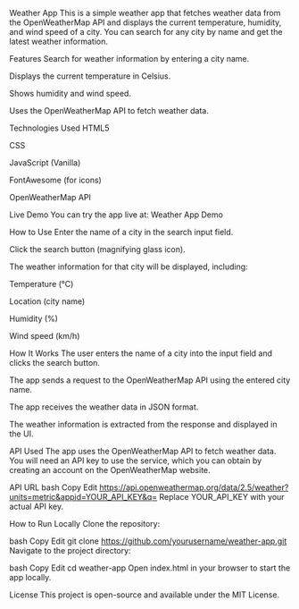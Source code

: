 Weather App
This is a simple weather app that fetches weather data from the OpenWeatherMap API and displays the current temperature, humidity, and wind speed of a city. You can search for any city by name and get the latest weather information.

Features
Search for weather information by entering a city name.

Displays the current temperature in Celsius.

Shows humidity and wind speed.

Uses the OpenWeatherMap API to fetch weather data.

Technologies Used
HTML5

CSS

JavaScript (Vanilla)

FontAwesome (for icons)

OpenWeatherMap API

Live Demo
You can try the app live at: Weather App Demo

How to Use
Enter the name of a city in the search input field.

Click the search button (magnifying glass icon).

The weather information for that city will be displayed, including:

Temperature (°C)

Location (city name)

Humidity (%)

Wind speed (km/h)

How It Works
The user enters the name of a city into the input field and clicks the search button.

The app sends a request to the OpenWeatherMap API using the entered city name.

The app receives the weather data in JSON format.

The weather information is extracted from the response and displayed in the UI.

API Used
The app uses the OpenWeatherMap API to fetch weather data. You will need an API key to use the service, which you can obtain by creating an account on the OpenWeatherMap website.

API URL
bash
Copy
Edit
https://api.openweathermap.org/data/2.5/weather?units=metric&appid=YOUR_API_KEY&q=
Replace YOUR_API_KEY with your actual API key.

How to Run Locally
Clone the repository:

bash
Copy
Edit
git clone https://github.com/yourusername/weather-app.git
Navigate to the project directory:

bash
Copy
Edit
cd weather-app
Open index.html in your browser to start the app locally.

License
This project is open-source and available under the MIT License.

